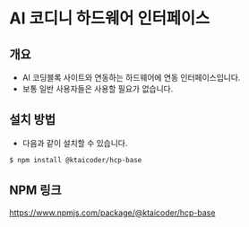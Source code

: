 # AI 코디니 하드웨어 인터페이스

## 개요

- AI 코딩블록 사이트와 연동하는 하드웨어에 연동 인터페이스입니다.
- 보통 일반 사용자들은 사용할 필요가 없습니다.


## 설치 방법

- 다음과 같이 설치할 수 있습니다.

```bash
$ npm install @ktaicoder/hcp-base
```

## NPM 링크

https://www.npmjs.com/package/@ktaicoder/hcp-base


